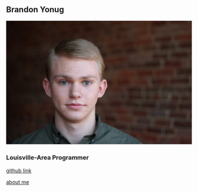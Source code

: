## Brandon Yonug

![profile-img](.\assets\profile.JPG)

### Louisville-Area Programmer

[github link](https://github.com/LittleKross47/)

[about me](github.btyoung.dev/aboutMe)
